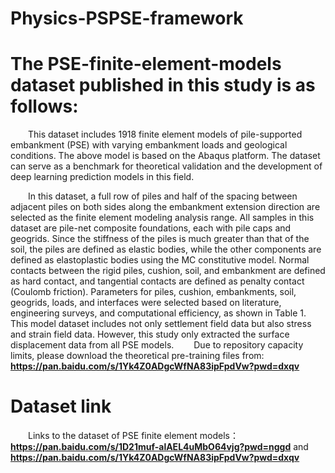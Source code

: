 # Physics-PSPSE-framework

# The PSE-finite-element-models dataset published in this study is as follows:
&ensp;&ensp;&ensp;&ensp;This dataset includes 1918 finite element models of pile-supported embankment (PSE) with varying embankment loads and geological conditions. The above model is based on the Abaqus platform. The dataset can serve as a benchmark for theoretical validation and the development of deep learning prediction models in this field.

&ensp;&ensp;&ensp;&ensp;In this dataset, a full row of piles and half of the spacing between adjacent piles on both sides along the embankment extension direction are selected as the finite element modeling analysis range. All samples in this dataset are pile-net composite foundations, each with pile caps and geogrids. Since the stiffness of the piles is much greater than that of the soil, the piles are defined as elastic bodies, while the other components are defined as elastoplastic bodies using the MC constitutive model. Normal contacts between the rigid piles, cushion, soil, and embankment are defined as hard contact, and tangential contacts are defined as penalty contact (Coulomb friction). Parameters for piles, cushion, embankments, soil, geogrids, loads, and interfaces were selected based on literature, engineering surveys, and computational efficiency, as shown in Table 1.
This model dataset includes not only settlement field data but also stress and strain field data. However, this study only extracted the surface displacement data from all PSE models. 
&ensp;&ensp;&ensp;&ensp;Due to repository capacity limits, please download the theoretical pre-training files from:
**https://pan.baidu.com/s/1Yk4Z0ADgcWfNA83ipFpdVw?pwd=dxqv**

# Dataset link


&ensp;&ensp;&ensp;&ensp;Links to the dataset of PSE finite element models：**https://pan.baidu.com/s/1D21muf-alAEL4uMbO64vjg?pwd=nggd** and **https://pan.baidu.com/s/1Yk4Z0ADgcWfNA83ipFpdVw?pwd=dxqv**
